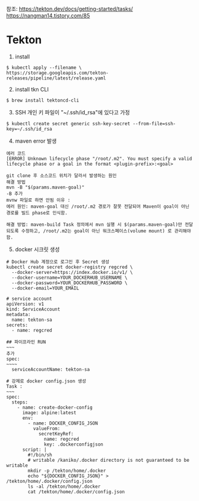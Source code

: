 참조: 
https://tekton.dev/docs/getting-started/tasks/
https://nangman14.tistory.com/85



# Tekton 
1. install 
```
$ kubectl apply --filename \
https://storage.googleapis.com/tekton-releases/pipeline/latest/release.yaml
```

2. install tkn CLI
```
$ brew install tektoncd-cli
```

3. SSH 개인 키 파일이 "~/.ssh/id_rsa"에 있다고 가정
```
$ kubectl create secret generic ssh-key-secret --from-file=ssh-key=~/.ssh/id_rsa
```

4. maven error 발생 
```
에러 코드 
[ERROR] Unknown lifecycle phase "/root/.m2". You must specify a valid lifecycle phase or a goal in the format <plugin-prefix>:<goal>
```
```
git clone 후 소스코드 위치가 달라서 발생하는 원인 
해결 방법 
mvn -B "$(params.maven-goal)"
-B 추가 
mvnw 파일로 하면 안됨 이유 : 
에러 원인: maven-goal 대신 /root/.m2 경로가 잘못 전달되어 Maven이 goal이 아닌 경로를 빌드 phase로 인식함.

해결 방법: maven-build Task 정의에서 mvn 실행 시 $(params.maven-goal)만 전달되도록 수정하고, /root/.m2는 goal이 아닌 워크스페이스(volume mount) 로 관리해야 함.
```


5. docker 시크릿 생성 
```
# Docker Hub 계정으로 로그인 후 Secret 생성
kubectl create secret docker-registry regcred \
  --docker-server=https://index.docker.io/v1/ \
  --docker-username=YOUR_DOCKERHUB_USERNAME \
  --docker-password=YOUR_DOCKERHUB_PASSWORD \
  --docker-email=YOUR_EMAIL
  ```

```
# service account 
apiVersion: v1
kind: ServiceAccount
metadata:
  name: tekton-sa
secrets:
  - name: regcred
```

```
## 파이프라인 RUN
~~~
추가 
spec:
~~~~
  serviceAccountName: tekton-sa 
```

```
# 강제로 docker config.json 생성
Task :
~~~
spec: 
  steps: 
    - name: create-docker-config
      image: alpine:latest
      env:
        - name: DOCKER_CONFIG_JSON
          valueFrom:
            secretKeyRef:
              name: regcred
              key: .dockerconfigjson
      script: |
        #!/bin/sh
        # writable /kaniko/.docker directory is not guaranteed to be writable
        mkdir -p /tekton/home/.docker
        echo "${DOCKER_CONFIG_JSON}" > /tekton/home/.docker/config.json 
        ls -al /tekton/home/.docker
        cat /tekton/home/.docker/config.json 

```
